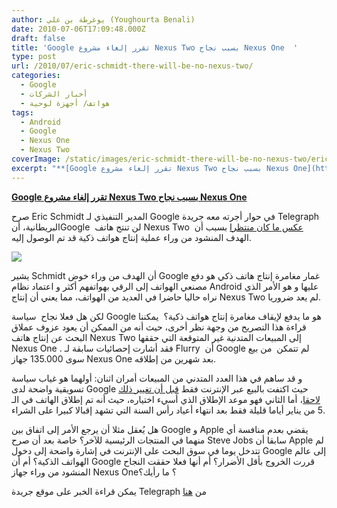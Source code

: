 ```yaml
---
author: يوغرطة بن علي (Youghourta Benali)
date: 2010-07-06T17:09:48.000Z
draft: false
title: 'Google تقرر إلغاء مشروع Nexus Two بسبب نجاح Nexus One  '
type: post
url: /2010/07/eric-schmidt-there-will-be-no-nexus-two/
categories:
  - Google
  - أخبار الشركات
  - هواتف/ أجهزة لوحية
tags:
  - Android
  - Google
  - Nexus One
  - Nexus Two
coverImage: /static/images/eric-schmidt-there-will-be-no-nexus-two/eric_schmidt.jpg
excerpt: "**[Google تقرر إلغاء مشروع Nexus Two بسبب نجاح Nexus One](https://www.it-scoop.com/2010/07/eric-schmidt-there-will-be-no-nexus-two)**\n\nصرح Eric Schmidt المدير التنفيذي لـ Google في حوار أجرته معه جريدة Telegraph البريطانية، أنGoogle \_لن تنتج هاتف Nexus Two \_[عكس ما كان منتظرا](https://www.it-scoop.com/2010/03/nexus-one-%D9%85%D8%A7-%D9%87%D9%8A-%D8%A5%D9%84%D8%A7-%D9%85%D8%B1%D8%AD%D9%84%D8%A9-%D8%A3%D9%88%D9%84%D9%8A%D8%A9-%D8%A8%D8%A7%D9%84%D9%86%D8%B3%D8%A8%D8%A9-%D8%A5%D9%84%D9%89-google/) بسبب أن الهدف المنشود من وراء عملية"
---
```

**[Google تقرر إلغاء مشروع Nexus Two بسبب نجاح Nexus One](https://www.it-scoop.com/2010/07/eric-schmidt-there-will-be-no-nexus-two)**

صرح Eric Schmidt المدير التنفيذي لـ Google في حوار أجرته معه جريدة Telegraph البريطانية، أنGoogle  لن تنتج هاتف Nexus Two  [عكس ما كان منتظرا](https://www.it-scoop.com/2010/03/nexus-one-%D9%85%D8%A7-%D9%87%D9%8A-%D8%A5%D9%84%D8%A7-%D9%85%D8%B1%D8%AD%D9%84%D8%A9-%D8%A3%D9%88%D9%84%D9%8A%D8%A9-%D8%A8%D8%A7%D9%84%D9%86%D8%B3%D8%A8%D8%A9-%D8%A5%D9%84%D9%89-google/) بسبب أن الهدف المنشود من وراء عملية إنتاج هواتف ذكية قد تم الوصول إليه.

![](/static/images/eric-schmidt-there-will-be-no-nexus-two/eric_schmidt.jpg)

يشير Schmidt أن الهدف من وراء خوض Google غمار مغامرة إنتاج هاتف ذكي هو دفع مصنعي الهواتف إلى الرقي بهواتفهم أكثر و اعتماد نظام Android عليها و هو الأمر الذي نراه حاليا حاضرا في العديد من الهواتف، مما يعني أن إنتاج Nexus Two لم يعد ضروريا.

لكن هل فعلا نجاح  سياسة Google هو ما يدفع لإيقاف مغامرة إنتاج هواتف ذكية؟  يمكننا قراءة هذا التصريح من وجهة نظر أخرى، حيث أنه من الممكن أن يعود عزوف عملاق البحث عن إنتاج هاتف Nexus Two إلى المبيعات المتدنية غير المتوقعة التي حققها Nexus One . فقد أشارت إحصائيات سابقة لـ Flurry  أن Google لم تتمكن  من بيع سوى 135.000 جهاز Nexus One بعد شهرين من إطلاقه.

و قد ساهم في هذا العدد المتدني من المبيعات أمران اثنان: أولهما هو غياب سياسة تسويقية واضحة لدى Google حيث اكتفت بالبيع عبر الإنترنت فقط [قبل أن تغيير ذلك لاحقا](https://www.it-scoop.com/2010/05/nexus-one-changes-availability/)، أما الثاني فهو موعد الإطلاق الذي أسيء اختياره، حيث أنه تم إطلاق الهاتف في الـ 5 من يناير أياما قليلة فقط بعد انتهاء أعياد رأس السنة التي تشهد إقبالا كبيرا على الشراء.

هل يُعقل مثلا أن يرجع الأمر إلى اتفاق بين Google و Apple يقضي بعدم منافسة أي منهما في المنتجات الرئيسية للآخر؟ خاصة بعد أن صرح Steve Jobs سابقا أن Apple لم تتدخل يوما في سوق البحث على الإنترنت في إشارة واضحة إلى دخول Google إلى عالم الهواتف الذكية؟ أم أن Google قررت الخروج بأقل الأضرار؟ أم أنها فعلا حققت النجاح المنشود من وراء جهاز Nexus One؟ ما رأيك؟

يمكن قراءة الخبر على موقع جريدة Telegraph من [هنا](http://www.telegraph.co.uk/technology/google/7864223/Googles-Eric-Schmidt-You-can-trust-us-with-your-data.html)
